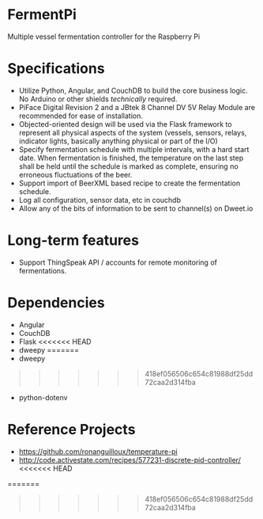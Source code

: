 # FermentPi
Multiple vessel fermentation controller for the Raspberry Pi

# Specifications
* Utilize Python, Angular, and CouchDB to build the core business logic.  No Arduino or other shields *technically* required.
* PiFace Digital Revision 2 and a JBtek 8 Channel DV 5V Relay Module are recommended for ease of installation.
* Objected-oriented design will be used via the Flask framework to represent all physical aspects of the system (vessels, sensors, relays, indicator lights, basically anything physical or part of the I/O)
* Specify fermentation schedule with multiple intervals, with a hard start date.  When fermentation is finished, the temperature on the last step shall be held until the schedule is marked as complete, ensuring no erroneous fluctuations of the beer.
* Support import of BeerXML based recipe to create the fermentation schedule.
* Log all configuration, sensor data, etc in couchdb
* Allow any of the bits of information to be sent to channel(s) on Dweet.io


# Long-term features
* Support ThingSpeak API / accounts for remote monitoring of fermentations.

# Dependencies
* Angular
* CouchDB
* Flask
<<<<<<< HEAD
* dweepy 
=======
* dweepy
>>>>>>> 418ef056506c654c81988df25dd72caa2d314fba
* python-dotenv

# Reference Projects
* https://github.com/ronanguilloux/temperature-pi
* http://code.activestate.com/recipes/577231-discrete-pid-controller/
<<<<<<< HEAD

=======
>>>>>>> 418ef056506c654c81988df25dd72caa2d314fba
